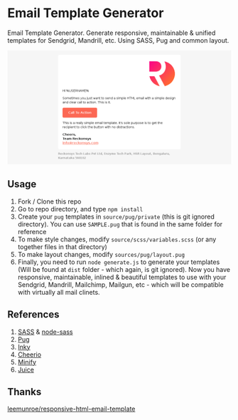 # Email Template Generator

Email Template Generator. Generate responsive, maintainable & unified templates for Sendgrid, Mandrill, etc. Using SASS, Pug and common layout.

![Email Template Generator](https://raw.githubusercontent.com/dhilipsiva/email-template-generator/master/sample.png)

## Usage

1. Fork / Clone this repo
1. Go to repo directory, and type `npm install`
1. Create your `pug` templates in `source/pug/private` (this is git ignored directory). You can use `SAMPLE.pug` that is found in the same folder for reference
1. To make style changes, modify `source/scss/variables.scss` (or any together files in that directory)
1. To make layout changes, modify `sources/pug/layout.pug`
1. Finally, you need to run `node generate.js` to generate your templates (Will be found at `dist` folder - which again, is git ignored). Now you have responsive, maintainable, inlined & beautiful templates to use with your Sendgrid, Mandrill, Mailchimp, Mailgun, etc -  which will be compatible with virtually all mail clinets.


## References

1. [SASS](http://sass-lang.com/) & [node-sass](https://github.com/sass/node-sass)
1. [Pug](https://github.com/pugjs/pug)
1. [Inky](http://foundation.zurb.com/emails.html)
1. [Cheerio](http://cheerio.js.org/)
1. [Minify](https://github.com/kangax/html-minifier)
1. [Juice](https://github.com/Automattic/juice)

## Thanks
[leemunroe/responsive-html-email-template](https://github.com/leemunroe/responsive-html-email-template)
